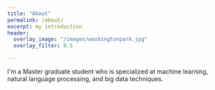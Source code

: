 ```yaml
---
title: "About"
permalink: /about/
excerpt: my introduction
header:
  overlay_image: "/images/washingtonpark.jpg"
  overlay_filter: 0.5

---
```


I'm a Master graduate student who is specialized at machine learning, natural language processing, and big data techniques.